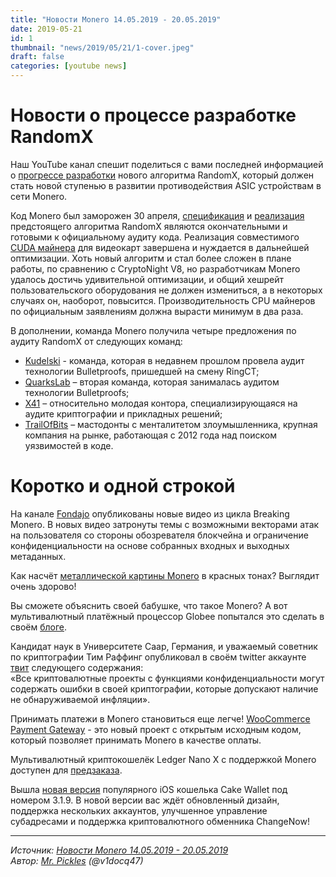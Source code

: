 ```yaml
---
title: "Новости Monero 14.05.2019 - 20.05.2019"
date: 2019-05-21
id: 1
thumbnail: "news/2019/05/21/1-cover.jpeg"
draft: false
categories: [youtube news]
---
```



# Новости о процессе разработке RandomX

Наш YouTube канал спешит поделиться с вами последней информацией о [прогрессе разработки](ttps://www.reddit.com/r/Monero/comments/bmybxn/randomx_status_update/) нового алгоритма RandomX, который должен стать новой ступенью в развитии противодействия ASIC устройствам в сети Monero.

Код Monero был заморожен 30 апреля, [спецификация](https://github.com/tevador/RandomX/blob/master/doc/specs.md) и [реализация](https://github.com/tevador/RandomX/blob/master/doc/design.md) предстоящего алгоритма RandomX являются окончательными и готовыми к официальному аудиту кода. Реализация совместимого [CUDA майнера](https://github.com/SChernykh/RandomX_CUDA) для видеокарт завершена и нуждается в дальнейшей оптимизации. Хоть новый алгоритм и стал более сложен в плане работы, по сравнению с CryptoNight V8, но разработчикам Monero удалось достичь удивительной оптимизации, и общий хешрейт пользовательского оборудования не должен измениться, а в некоторых случаях он, наоборот, повысится. Производительность CPU майнеров по официальным заявлениям должна вырасти минимум в два раза.

В дополнении, команда Monero получила четыре предложения по аудиту RandomX от следующих команд:  
* [Kudelski](https://www.kudelskisecurity.com/) - команда, которая в недавнем прошлом провела аудит технологии Bulletproofs, пришедшей на смену RingCT;  
* [QuarksLab](https://www.quarkslab.com/en/) – вторая команда, которая занималась аудитом технологии Bulletproofs;  
* [X41](https://www.x41-dsec.de/) – относительно молодая контора, специализирующаяся на аудите криптографии и прикладных решений;  
* [TrailOfBits](https://www.trailofbits.com/) – мастодонты с менталитетом злоумышленника, крупная компания на рынке, работающая с 2012 года над поиском уязвимостей в коде.

# Коротко и одной строкой

На канале [Fondajo](https://www.youtube.com/channel/UCKxLNPJeEjPXOke55i5AIXA) опубликованы новые видео из цикла Breaking Monero. В новых видео затронуты темы с возможными векторами атак на пользователя со стороны обозревателя блокчейна и ограничение конфиденциальности на основе собранных входных и выходных метаданных.

Как насчёт [металлической картины Monero](https://lynxartcollection.com/collections/crypto-artwork/products/monero-xmr-black-marble-series-metallic-print-limited-to-10) в красных тонах? Выглядит очень здорово!

Вы сможете объяснить своей бабушке, что такое Monero? А вот мультивалютный платёжный процессор Globee попытался это сделать в своём [блоге](https://blog.globee.com/2018/11/11/how-to-explain-monero-to-your-grandmother/).

Кандидат наук в Университете Саар, Германия, и уважаемый советник по криптографии Тим Раффинг опубликовал в своём twitter аккаунте [твит](https://twitter.com/real_or_random/status/1129090738900426754) следующего содержания:  
«Все криптовалютные проекты с функциями конфиденциальности могут содержать ошибки в своей криптографии, которые допускают наличие не обнаруживаемой инфляции».

Принимать платежи в Monero становиться еще легче! [WooCommerce Payment Gateway](https://nomiddlemancrypto.io) - это новый проект с открытым исходным кодом, который позволяет принимать Monero в качестве оплаты.

Мультивалютный криптокошелёк Ledger Nano X с поддержкой Monero доступен для [предзаказа](https://shop.ledger.com/products/ledger-nano-x).

Вышла [новая версия](https://www.reddit.com/r/Monero/comments/bosdwj/update_cake_wallet_version_319_is_now_live_with_a/) популярного iOS кошелька Cake Wallet под номером 3.1.9. В новой версии вас ждёт обновленный дизайн, поддержка нескольких аккаунтов, улучшенное управление субадресами и поддержка криптовалютного обменника ChangeNow!

---
*Источник: [Новости Monero 14.05.2019 - 20.05.2019](https://youtu.be/iIC-MOezOak)  
Автор: [Mr. Pickles](https://xmr.ru/members/50/) (@v1docq47)*
